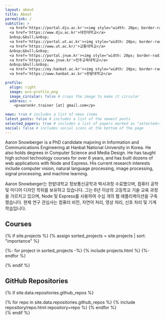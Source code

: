 ```yaml
---
layout: about
title: About
permalink: /
subtitle: >
  <a href='https://portal.dju.ac.kr'><img style="width: 20px; border-radius: 50%; margin-right: 2px;" src="/assets/img/dju-logo.png" /></a>
  <a href='https://www.dju.ac.kr'>대전대학교</a>
  &nbsp;&bull;&nbsp;
  <a href='https://portal.ut.ac.kr'><img style="width: 20px; border-radius: 50%; margin-right: 2px;" src="/assets/img/ut-logo.jpg" /></a>
  <a href='https://www.ut.ac.kr/'>교통대학교</a>
  &nbsp;&bull;&nbsp;
  <a href='https://portal.jnue.kr'><img style="width: 20px; border-radius: 50%; margin-right: 2px;" src="/assets/img/jnue-logo.jpg" /></a>
  <a href='https://www.jnue.kr'>전주교육대학교</a>
  &nbsp;&bull;&nbsp;
  <a href='https://my.hanbat.ac.kr'><img style="width: 20px; border-radius: 50%; margin-right: 2px;" src="/assets/img/hanbat-logo.jpg" /></a>
  <a href='https://www.hanbat.ac.kr'>한밭대학교</a>

profile:
  align: right
  image: wro-profile.png
  image_circular: false # crops the image to make it circular
  address: >
    <p>aaronkr.trainer [at] gmail.com</p>

news: true # includes a list of news items
latest_posts: false # includes a list of the newest posts
selected_papers: true # includes a list of papers marked as "selected={true}"
social: false # includes social icons at the bottom of the page
---
```


Aaron Snowberger is a PhD candidate majoring in Information and Communications Engineering at Hanbat National University in Korea. He also holds degrees in Computer Science and Media Design. He has taught high school technology courses for over 6 years, and has built dozens of web applications with Node and Express. His current research interests include computer vision, natural language processing, image processing, signal processing, and machine learning.

Aaron Snowberger는 한밭대학교 정보통신공학과 박사과정 수료했으며, 컴퓨터 공학 및 미디어 디자인 학위를 보유하고 있습니다. 그는 6년 이상의 고등학교 기술 교육 과정을 가르치고 있으며, Node 및 Express를 사용하여 수십 개의 웹 애플리케이션을 구축했습니다. 현재 연구 관심사는 컴퓨터 비전, 자연어 처리, 영상 처리, 신호 처리 및 기계 학습입니다.

## Courses

{% if site.projects %}
{% assign sorted_projects = site.projects | sort: "importance" %}

<div class="grid">
  {%- for project in sorted_projects -%}
    {% include projects.html %}
  {%- endfor %}
</div>

{% endif %}

## GitHub Repositories

{% if site.data.repositories.github_repos %}

<div class="repositories d-flex flex-wrap flex-md-row flex-column justify-content-between align-items-center">
  {% for repo in site.data.repositories.github_repos %}
    {% include repository/repo.html repository=repo %}
  {% endfor %}
</div>
{% endif %}
